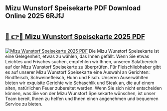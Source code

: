 ## Mizu Wunstorf Speisekarte PDF Download Online 2025 6RJfJ

# <h2><a href="http://gc9hzpn.nevu.top/?p=Mizu+Wunstorf+Speisekarte">🔗 👉🔴 Mizu Wunstorf Speisekarte 2025 PDF</a></h2>

[![Mizu Wunstorf Speisekarte 2025 PDF](https://i.imgur.com/dBaPXMq.png)](http://gc9hzpn.nevu.top/?p=Mizu+Wunstorf+Speisekarte)
Die Mizu Wunstorf Speisekarte ist eine Gelegenheit, etwas zu wählen, das Ihnen gefällt. Wenn Sie etwas Leichtes und Frisches suchen, empfehlen wir Ihnen, unseren Salatbereich auf der Mizu Wunstorf Speisekarte zu überprüfen. Für Fleischliebhaber gibt es auf unserer Mizu Wunstorf Speisekarte eine Auswahl an Gerichten: Rindfleisch, Schweinefleisch, Huhn und Fisch. Unseren Auserwählten bieten wir exquisite Gerichte wie Schaschlik und Steak an, die auf einem alten, natürlichen Feuer zubereitet werden. Wenn Sie sich nicht entscheiden können, was Sie von der Mizu Wunstorf Speisekarte wünschen, ist unser Team bereit, Ihnen zu helfen und Ihnen einen angenehmen und bequemen Service zu bieten.
